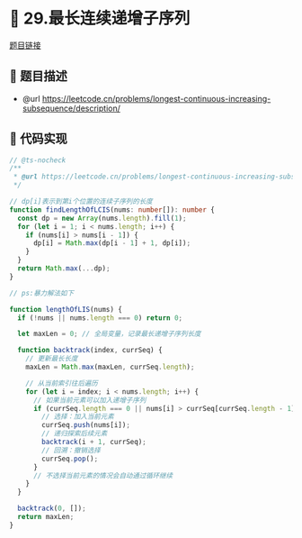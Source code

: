 # 🎪 29.最长连续递增子序列

[题目链接](https://leetcode.cn/problems/longest-continuous-increasing-subsequence/description/)

## 📃 题目描述
* @url https://leetcode.cn/problems/longest-continuous-increasing-subsequence/description/

## 📎 代码实现
```typescript
// @ts-nocheck
/**
 * @url https://leetcode.cn/problems/longest-continuous-increasing-subsequence/description/
 */

// dp[i]表示到第i个位置的连续子序列的长度
function findLengthOfLCIS(nums: number[]): number {
  const dp = new Array(nums.length).fill(1);
  for (let i = 1; i < nums.length; i++) {
    if (nums[i] > nums[i - 1]) {
      dp[i] = Math.max(dp[i - 1] + 1, dp[i]);
    }
  }
  return Math.max(...dp);
}

// ps:暴力解法如下

function lengthOfLIS(nums) {
  if (!nums || nums.length === 0) return 0;

  let maxLen = 0; // 全局变量，记录最长递增子序列长度

  function backtrack(index, currSeq) {
    // 更新最长长度
    maxLen = Math.max(maxLen, currSeq.length);

    // 从当前索引往后遍历
    for (let i = index; i < nums.length; i++) {
      // 如果当前元素可以加入递增子序列
      if (currSeq.length === 0 || nums[i] > currSeq[currSeq.length - 1]) {
        // 选择：加入当前元素
        currSeq.push(nums[i]);
        // 递归探索后续元素
        backtrack(i + 1, currSeq);
        // 回溯：撤销选择
        currSeq.pop();
      }
      // 不选择当前元素的情况会自动通过循环继续
    }
  }

  backtrack(0, []);
  return maxLen;
}

```
